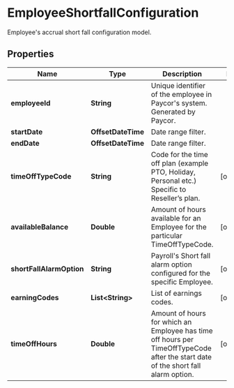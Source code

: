 

# EmployeeShortfallConfiguration

Employee's accrual short fall configuration model.

## Properties

| Name | Type | Description | Notes |
|------------ | ------------- | ------------- | -------------|
|**employeeId** | **String** | Unique identifier of the employee in Paycor&#39;s system. Generated by Paycor. |  |
|**startDate** | **OffsetDateTime** | Date range filter. |  |
|**endDate** | **OffsetDateTime** | Date range filter. |  |
|**timeOffTypeCode** | **String** | Code for the time off plan (example PTO, Holiday, Personal etc.) Specific to Reseller’s plan. |  [optional] |
|**availableBalance** | **Double** | Amount of hours available for an Employee for the particular TimeOffTypeCode. |  [optional] |
|**shortFallAlarmOption** | **String** | Payroll&#39;s Short fall alarm option configured for the specific Employee. |  [optional] |
|**earningCodes** | **List&lt;String&gt;** | List of earnings codes. |  [optional] |
|**timeOffHours** | **Double** | Amount of hours for which an Employee has time off hours per TimeOffTypeCode after the start date of the short fall alarm option. |  [optional] |



